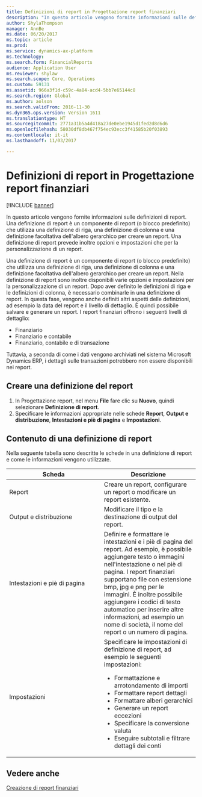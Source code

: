 ```yaml
---
title: Definizioni di report in Progettazione report finanziari
description: "In questo articolo vengono fornite informazioni sulle definizioni di report. Una definizione di report è un componente di report (o blocco predefinito) che utilizza una definizione di riga, una definizione di colonna e una definizione facoltativa dell'albero gerarchico per creare un report. Una definizione di report prevede inoltre opzioni e impostazioni che per la personalizzazione di un report."
author: ShylaThompson
manager: AnnBe
ms.date: 06/20/2017
ms.topic: article
ms.prod: 
ms.service: dynamics-ax-platform
ms.technology: 
ms.search.form: FinancialReports
audience: Application User
ms.reviewer: shylaw
ms.search.scope: Core, Operations
ms.custom: 59131
ms.assetid: 966a3f1d-c59c-4a84-acd4-5bb7e65144c8
ms.search.region: Global
ms.author: aolson
ms.search.validFrom: 2016-11-30
ms.dyn365.ops.version: Version 1611
ms.translationtype: HT
ms.sourcegitcommit: 2771a31b5a4d418a27de0ebe1945d1fed2d8d6d6
ms.openlocfilehash: 58030df8db467f754ec93ecc3f41585b20f03893
ms.contentlocale: it-it
ms.lasthandoff: 11/03/2017

---
```


# <a name="report-definitions-in-financial-report-designer"></a>Definizioni di report in Progettazione report finanziari

[!INCLUDE [banner](../includes/banner.md)]

In questo articolo vengono fornite informazioni sulle definizioni di report. Una definizione di report è un componente di report (o blocco predefinito) che utilizza una definizione di riga, una definizione di colonna e una definizione facoltativa dell'albero gerarchico per creare un report. Una definizione di report prevede inoltre opzioni e impostazioni che per la personalizzazione di un report. 

Una definizione di report è un componente di report (o blocco predefinito) che utilizza una definizione di riga, una definizione di colonna e una definizione facoltativa dell'albero gerarchico per creare un report. Nella definizione di report sono inoltre disponibili varie opzioni e impostazioni per la personalizzazione di un report. Dopo aver definito le definizioni di riga e le definizioni di colonna, è necessario combinarle in una definizione di report. In questa fase, vengono anche definiti altri aspetti delle definizioni, ad esempio la data del report e il livello di dettaglio. È quindi possibile salvare e generare un report. I report finanziari offrono i seguenti livelli di dettaglio:

-   Finanziario
-   Finanziario e contabile
-   Finanziario, contabile e di transazione

Tuttavia, a seconda di come i dati vengono archiviati nel sistema Microsoft Dynamics ERP, i dettagli sulle transazioni potrebbero non essere disponibili nei report.

## <a name="create-a-report-definition"></a>Creare una definizione del report
1.  In Progettazione report, nel menu **File** fare clic su **Nuovo**, quindi selezionare **Definizione di report**.
2.  Specificare le informazioni appropriate nelle schede **Report**, **Output e distribuzione**, **Intestazioni e piè di pagina** e **Impostazioni**.

## <a name="contents-of-a-report-definition"></a>Contenuto di una definizione di report
Nella seguente tabella sono descritte le schede in una definizione di report e come le informazioni vengono utilizzate.

<table>
<colgroup>
<col width="50%" />
<col width="50%" />
</colgroup>
<thead>
<tr class="header">
<th>Scheda</th>
<th>Descrizione</th>
</tr>
</thead>
<tbody>
<tr class="odd">
<td>Report</td>
<td>Creare un report, configurare un report o modificare un report esistente.</td>
</tr>
<tr class="even">
<td>Output e distribuzione</td>
<td>Modificare il tipo e la destinazione di output del report.</td>
</tr>
<tr class="odd">
<td>Intestazioni e piè di pagina</td>
<td>Definire e formattare le intestazioni e i piè di pagina del report. Ad esempio, è possibile aggiungere testo o immagini nell'intestazione o nel piè di pagina. I report finanziari supportano file con estensione bmp, jpg e png per le immagini. È inoltre possibile aggiungere i codici di testo automatico per inserire altre informazioni, ad esempio un nome di società, il nome del report o un numero di pagina.</td>
</tr>
<tr class="even">
<td>Impostazioni</td>
<td>Specificare le impostazioni di definizione di report, ad esempio le seguenti impostazioni:
<ul>
<li>Formattazione e arrotondamento di importi</li>
<li>Formattare report dettagli</li>
<li>Formattare alberi gerarchici</li>
<li>Generare un report eccezioni</li>
<li>Specificare la conversione valuta</li>
<li>Eseguire subtotali e filtrare dettagli dei conti</li>
</ul></td>
</tr>
</tbody>
</table>



<a name="see-also"></a>Vedere anche
--------

[Creazione di report finanziari](financial-reporting-intro.md)




